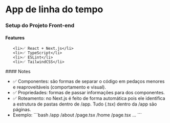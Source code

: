 # App de linha do tempo

  ### Setup do Projeto Front-end

  #### Features
  <ul>

    <li>✅ React + Next.js</li>
    <li>✅ TypeScript</li>
    <li>✅ ESLint</li>
    <li>✅ TailwindCSS</li>
  </ul>
  #### Notes
  <ul>
    <li>✅ Componentes: são formas de separar o código em pedaços menores e reaproveitáveis (comportamento e visual).</li>
    <li>✅ Propriedades: formas de passar informações para dos componentes.</li>
    <li>✅ Roteamento: no Next.js é feito de forma automática pois ele identifica a estrutura de pastas dentro de /app. Tudo (.tsx) dentro da /app são páginas. </li>
      <li> Exemplo:
      ```bash
      /app
        /about
          /page.tsx
        /home
          /page.tsx
        ...
      ```
      </li>
      </ul>

